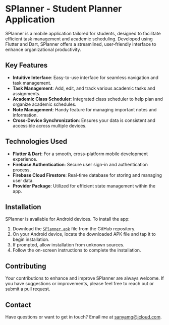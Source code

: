 # SPlanner - Student Planner Application

SPlanner is a mobile application tailored for students, designed to facilitate efficient task management and academic scheduling. Developed using Flutter and Dart, SPlanner offers a streamlined, user-friendly interface to enhance organizational productivity.

## Key Features

- **Intuitive Interface**: Easy-to-use interface for seamless navigation and task management.
- **Task Management**: Add, edit, and track various academic tasks and assignments.
- **Academic Class Scheduler**: Integrated class scheduler to help plan and organize academic schedules.
- **Note Management**: Handy feature for managing important notes and information.
- **Cross-Device Synchronization**: Ensures your data is consistent and accessible across multiple devices.

## Technologies Used

- **Flutter & Dart**: For a smooth, cross-platform mobile development experience.
- **Firebase Authentication**: Secure user sign-in and authentication process.
- **Firebase Cloud Firestore**: Real-time database for storing and managing user data.
- **Provider Package**: Utilized for efficient state management within the app.

## Installation

SPlanner is available for Android devices. To install the app:

1. Download the [`SPlanner.apk`](https://github.com/Sanyam-G/SPlanner/blob/main/SPlanner.apk) file from the GitHub repository.
2. On your Android device, locate the downloaded APK file and tap it to begin installation. 
3. If prompted, allow installation from unknown sources.
4. Follow the on-screen instructions to complete the installation.

## Contributing

Your contributions to enhance and improve SPlanner are always welcome. If you have suggestions or improvements, please feel free to reach out or submit a pull request.

## Contact

Have questions or want to get in touch? Email me at [sanyamg@icloud.com](mailto:sanyamg@icloud.com).
